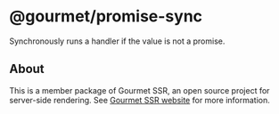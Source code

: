 # @gourmet/promise-sync
Synchronously runs a handler if the value is not a promise.
## About
This is a member package of Gourmet SSR, an open source project for server-side rendering.
See [Gourmet SSR website](https://ssr.gourmetjs.org) for more information.
